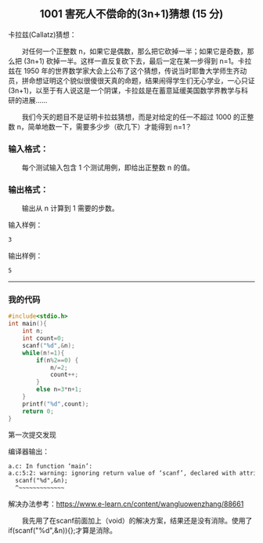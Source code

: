 ## <center>1001 害死人不偿命的(3n+1)猜想 (15 分)</center>

卡拉兹(Callatz)猜想：

&emsp;&emsp;对任何一个正整数 n，如果它是偶数，那么把它砍掉一半；如果它是奇数，那么把 (3n+1) 砍掉一半。这样一直反复砍下去，最后一定在某一步得到 n=1。卡拉兹在 1950 年的世界数学家大会上公布了这个猜想，传说当时耶鲁大学师生齐动员，拼命想证明这个貌似很傻很天真的命题，结果闹得学生们无心学业，一心只证 (3n+1)，以至于有人说这是一个阴谋，卡拉兹是在蓄意延缓美国数学界教学与科研的进展……

&emsp;&emsp;我们今天的题目不是证明卡拉兹猜想，而是对给定的任一不超过 1000 的正整数 n，简单地数一下，需要多少步（砍几下）才能得到 n=1？

### 输入格式：

&emsp;&emsp;每个测试输入包含 1 个测试用例，即给出正整数 n 的值。

### 输出格式：

&emsp;&emsp;输出从 n 计算到 1 需要的步数。

输入样例：

```txt
3
```

输出样例：

```txt
5
```

---

### 我的代码

```c++
#include<stdio.h>
int main(){
	int n;
	int count=0;
	scanf("%d",&n);
	while(n!=1){
		if(n%2==0) {
			n/=2;
			count++;
		}
		else n=3*n+1;
	}
	printf("%d",count);
	return 0;
}
```

第一次提交发现

编译器输出：

```txt
a.c: In function ‘main’:
a.c:5:2: warning: ignoring return value of ‘scanf’, declared with attribute warn_unused_result [-Wunused-result]
  scanf("%d",&n);
  ^~~~~~~~~~~~~~
```

解决办法参考：https://www.e-learn.cn/content/wangluowenzhang/88661

&emsp;&emsp;我先用了在scanf前面加上（void）的解决方案，结果还是没有消除。使用了if(scanf("%d",&n)){};才算是消除。
